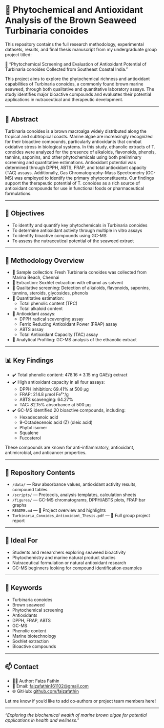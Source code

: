# 🧬 Phytochemical and Antioxidant Analysis of the Brown Seaweed Turbinaria conoides

This repository contains the full research methodology, experimental datasets, results, and final thesis manuscript from my undergraduate group project titled:

📘 “Phytochemical Screening and Evaluation of Antioxidant Potential of Turbinaria conoides Collected from Southeast Coastal India.”

This project aims to explore the phytochemical richness and antioxidant capabilities of Turbinaria conoides, a commonly found brown marine seaweed, through both qualitative and quantitative laboratory assays. The study identifies major bioactive compounds and evaluates their potential applications in nutraceutical and therapeutic development.

---

## 🧪 Abstract

Turbinaria conoides is a brown macroalga widely distributed along the tropical and subtropical coasts. Marine algae are increasingly recognized for their bioactive compounds, particularly antioxidants that combat oxidative stress in biological systems. In this study, ethanolic extracts of T. conoides were analyzed for the presence of alkaloids, flavonoids, phenols, tannins, saponins, and other phytochemicals using both preliminary screening and quantitative estimations. Antioxidant potential was determined through DPPH, ABTS, FRAP, and total antioxidant capacity (TAC) assays. Additionally, Gas Chromatography–Mass Spectrometry (GC-MS) was employed to identify the primary phytoconstituents. Our findings support the therapeutic potential of T. conoides as a rich source of antioxidant compounds for use in functional foods or pharmaceutical formulations.

---

## 🎯 Objectives

- To identify and quantify key phytochemicals in Turbinaria conoides  
- To determine antioxidant activity through multiple in vitro assays  
- To identify bioactive compounds using GC-MS  
- To assess the nutraceutical potential of the seaweed extract  

---

## 🔬 Methodology Overview

- 🔹 Sample collection: Fresh Turbinaria conoides was collected from Marina Beach, Chennai
- 🔹 Extraction: Soxhlet extraction with ethanol as solvent
- 🔹 Qualitative screening: Detection of alkaloids, flavonoids, saponins, tannins, steroids, glycosides, phenols
- 🔹 Quantitative estimation:
  - Total phenolic content (TPC)
  - Total alkaloid content
- 🔹 Antioxidant assays:
  - DPPH radical scavenging assay
  - Ferric Reducing Antioxidant Power (FRAP) assay
  - ABTS assay
  - Total Antioxidant Capacity (TAC) assay
- 🔹 Analytical Profiling: GC-MS analysis of the ethanolic extract

---

## 📊 Key Findings

- ✔️ Total phenolic content: 478.16 ± 3.15 mg GAE/g extract
- ✔️ High antioxidant capacity in all four assays:
  - DPPH inhibition: 69.41% at 500 μg
  - FRAP: 214.8 μmol Fe²⁺/g
  - ABTS scavenging: 64.27%
  - TAC: 82.15% absorbance at 500 μg
- ✔️ GC-MS identified 20 bioactive compounds, including:
  - Hexadecanoic acid
  - 9-Octadecenoic acid (Z) (oleic acid)
  - Phytol isomer
  - Squalene
  - Fucosterol

These compounds are known for anti-inflammatory, antioxidant, antimicrobial, and anticancer properties.

---

## 📂 Repository Contents

- `/data/` — Raw absorbance values, antioxidant activity results, compound tables  
- `/scripts/` — Protocols, analysis templates, calculation sheets  
- `/figures/` — GC-MS chromatograms, DPPH/ABTS plots, FRAP bar graphs  
- `README.md` — 📘 Project overview and highlights  
- `Turbinaria_Conoides_Antioxidant_Thesis.pdf` — 📄 Full group project report  

---

## 🧠 Ideal For

- Students and researchers exploring seaweed bioactivity
- Phytochemistry and marine natural product studies
- Nutraceutical formulation or natural antioxidant research
- GC-MS beginners looking for compound identification examples

---

## 🔑 Keywords

- Turbinaria conoides  
- Brown seaweed  
- Phytochemical screening  
- Antioxidants  
- DPPH, FRAP, ABTS  
- GC-MS  
- Phenolic content  
- Marine biotechnology  
- Soxhlet extraction  
- Bioactive compounds

---

## 📫 Contact

- 👩‍💻 Author: Faiza Fathin  
- 📧 Email: faizafathin161102@gmail.com  
- 🌐 GitHub: [github.com/faizafathin](https://github.com/faizafathin)

Let me know if you’d like to add co-authors or project team members here!

---

_“Exploring the biochemical wealth of marine brown algae for potential applications in health and wellness.”_
